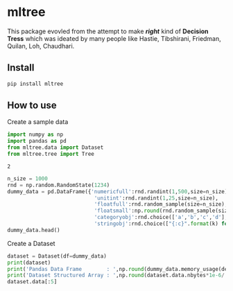 mltree
================

<!-- WARNING: THIS FILE WAS AUTOGENERATED! DO NOT EDIT! -->

This package evovled from the attempt to make ***right*** kind of
**Decision Tress** which was ideated by many people like Hastie,
Tibshirani, Friedman, Quilan, Loh, Chaudhari.

## Install

``` sh
pip install mltree
```

## How to use

Create a sample data

``` python
import numpy as np
import pandas as pd
from mltree.data import Dataset
from mltree.tree import Tree
```

    2

``` python
n_size = 1000
rnd = np.random.RandomState(1234)
dummy_data = pd.DataFrame({'numericfull':rnd.randint(1,500,size=n_size),
                            'unitint':rnd.randint(1,25,size=n_size),
                            'floatfull':rnd.random_sample(size=n_size),
                            'floatsmall':np.round(rnd.random_sample(size=n_size)+rnd.randint(1,25,size=n_size),2),
                            'categoryobj':rnd.choice(['a','b','c','d'],size=n_size),
                            'stringobj':rnd.choice(["{:c}".format(k) for k in range(97, 123)],size=n_size)})
dummy_data.head()
```

Create a Dataset

``` python
dataset = Dataset(df=dummy_data)
print(dataset)
print('Pandas Data Frame        : ',np.round(dummy_data.memory_usage(deep=True).sum()*1e-6,2),'MB')
print('Dataset Structured Array : ',np.round(dataset.data.nbytes*1e-6/ 1024 * 1024,2),'MB')
dataset.data[:5]
```
